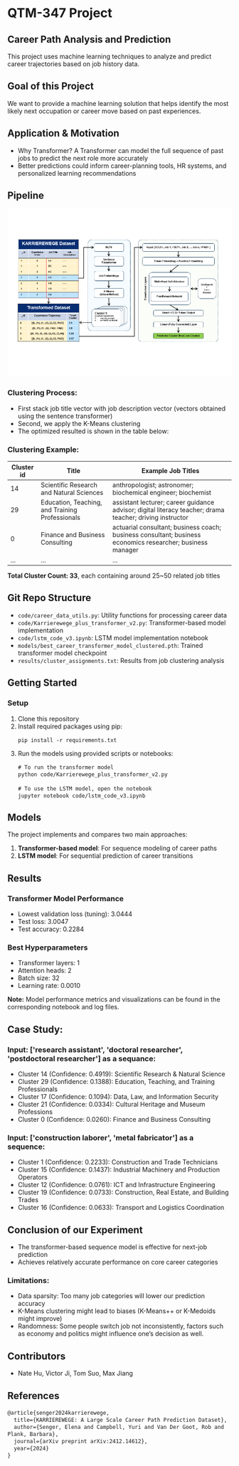 # QTM-347 Project

## Career Path Analysis and Prediction
This project uses machine learning techniques to analyze and predict career trajectories based on job history data.

## Goal of this Project
We want to provide a machine learning solution that helps identify the most likely next occupation or career move based on past experiences.

## Application & Motivation
- Why Transformer? A Transformer can model the full sequence of past jobs to predict the next role more accurately
- Better predictions could inform career-planning tools, HR systems, and personalized learning recommendations

## Pipeline
![Project Pipeline](docs/pipeline.png)

### Clustering Process:
- First stack job title vector with job description vector (vectors obtained using the sentence transformer)
- Second, we apply the K-Means clustering
- The optimized resulted is shown in the table below:
  
### Clustering Example:
| **Cluster id** | **Title**                                      | **Example Job Titles**                                                                                     |
|----------------|------------------------------------------------|------------------------------------------------------------------------------------------------------------|
| 14             | Scientific Research and Natural Sciences       | anthropologist; astronomer; biochemical engineer; biochemist                                              |
| 29             | Education, Teaching, and Training Professionals| assistant lecturer; career guidance advisor; digital literacy teacher; drama teacher; driving instructor |
| 0              | Finance and Business Consulting                | actuarial consultant; business coach; business consultant; business economics researcher; business manager|
| ...            | ...                                            | ...                                                                                                        |


**Total Cluster Count: 33**, each containing around 25~50 related job titles


## Git Repo Structure
- `code/career_data_utils.py`: Utility functions for processing career data
- `code/Karrierewege_plus_transformer_v2.py`: Transformer-based model implementation
- `code/lstm_code_v3.ipynb`: LSTM model implementation notebook
- `models/best_career_transformer_model_clustered.pth`: Trained transformer model checkpoint
- `results/cluster_assignments.txt`: Results from job clustering analysis

## Getting Started

### Setup
1. Clone this repository
2. Install required packages using pip:
   ```
   pip install -r requirements.txt
   ```
3. Run the models using provided scripts or notebooks:
   ```
   # To run the transformer model
   python code/Karrierewege_plus_transformer_v2.py
   
   # To use the LSTM model, open the notebook
   jupyter notebook code/lstm_code_v3.ipynb
   ```
   
## Models
The project implements and compares two main approaches:
1. **Transformer-based model**: For sequence modeling of career paths
2. **LSTM model**: For sequential prediction of career transitions

## Results
### Transformer Model Performance
- Lowest validation loss (tuning): 3.0444
- Test loss: 3.0047
- Test accuracy: 0.2284

### Best Hyperparameters
- Transformer layers: 1
- Attention heads: 2
- Batch size: 32
- Learning rate: 0.0010

**Note:** Model performance metrics and visualizations can be found in the corresponding notebook and log files.

## Case Study:
### Input: ['research assistant', 'doctoral researcher', 'postdoctoral researcher'] as a sequance:
- Cluster 14 (Confidence: 0.4919): Scientific Research & Natural Science
- Cluster 29 (Confidence: 0.1388): Education, Teaching, and Training Professionals
- Cluster 17 (Confidence: 0.1094): Data, Law, and Information Security
- Cluster 21 (Confidence: 0.0334): Cultural Heritage and Museum Professions
- Cluster 0 (Confidence: 0.0260): Finance and Business Consulting

### Input: ['construction laborer', 'metal fabricator'] as a sequence:
- Cluster 1 (Confidence: 0.2233): Construction and Trade Technicians 
- Cluster 15 (Confidence: 0.1437): Industrial Machinery and Production Operators
- Cluster 12 (Confidence: 0.0761): ICT and Infrastructure Engineering
- Cluster 19 (Confidence: 0.0733): Construction, Real Estate, and Building Trades
- Cluster 16 (Confidence: 0.0633): Transport and Logistics Coordination

## Conclusion of our Experiment
- The transformer-based sequence model is effective for next-job prediction
- Achieves relatively accurate performance on core career categories
  
### Limitations:
- Data sparsity: Too many job categories will lower our prediction accuracy 
- K-Means clustering might lead to biases (K-Means++ or K-Medoids might improve)
- Randomness: Some people switch job not inconsistently, factors such as economy and politics might influence one’s decision as well.

## Contributors
- Nate Hu, Victor Ji, Tom Suo, Max Jiang

## References
```
@article{senger2024karrierewege,
  title={KARRIEREWEGE: A Large Scale Career Path Prediction Dataset},
  author={Senger, Elena and Campbell, Yuri and Van Der Goot, Rob and Plank, Barbara},
  journal={arXiv preprint arXiv:2412.14612},
  year={2024}
}
```
